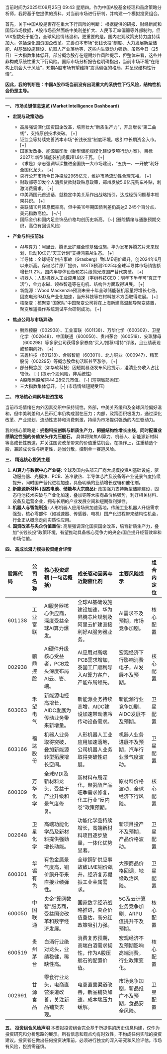当前时间为2025年09月25日 09:43 星期四。作为中国A股基金经理和首席策略分析师，我将基于您提供的资料，对当前市场进行研判，并构建一个模拟投资组合。

首先，关于中国A股是否存在重大下行风险的判断：
根据提供的研报、财经新闻和国际市场数据，A股市场虽然面临中美利差扩大、人民币汇率偏弱等外部制约，但VIX指数处于低位，全球风险情绪温和。更重要的是，国内宏观政策支持力度持续加大，包括深化国资国企改革、完善资本市场“长钱长投”制度、大力发展新型储能、AI基础设施建设、机器人产业落地等，这些内生驱动力强劲。虽然今日（25日）三大指数集体低开，部分概念股存在短期炒作风险提示，但整体来看，这些并非构成系统性重大下行风险。国际市场分析报告也明确指出，当前市场环境“在结构上机会大于风险”，短期A股市场有望维持“震荡偏强的格局，并呈现结构性行情”。

**因此，我的判断是：中国A股市场当前没有出现重大的系统性下行风险，结构性机会仍是主导。**

---

**一、 市场关键信息速览 (Market Intelligence Dashboard)**

*   **宏观与政策动态:**
    *   高层强调深化国资国企改革，培育壮大“新质生产力”，开启增长“第二曲线”，支持原创技术突破。 [+]
    *   证监会等持续完善资本市场“长钱长投”制度环境，吸引中长期资金入市。 [+]
    *   国家发改委、能源局印发《新型储能规模化建设专项行动方案》，目标2027年新型储能装机规模超1.8亿千瓦。 [+]
    *   《求是》杂志强调纵深推进全国统一大市场建设，“五统一、一开放”利好全国化龙头。 [+]
    *   央行公开市场今日净投放2965亿元，维护市场流动性合理充裕。 [+]
    *   财政部等印发个人消费贷款财政贴息政策，郑州发放5.6亿元购车补贴，刺激消费需求。 [+]
    *   中美两国元首通话，就稳定中美关系作出战略指引，达成经贸问题基本框架共识。 [+]
    *   美联储10月降息概率高，但中美10年期国债利差仍高达2.245个百分点，美元指数高位。 [~/-]
    *   国际金价和国内足金饰品价格均创历史新高。 [~] (避险情绪与通胀预期交织，高位有回调风险)

*   **产业与科技前沿:**
    *   AI与算力：阿里云、腾讯云扩建全球基础设施，华为发布昇腾芯片未来规划，启动10亿元“天工计划”支持鸿蒙AI生态。 [+]
    *   半导体：全球铜矿供应事故（Grasberg）致LME铜价飙升，创2024年6月以来新高。存储芯片原厂提价，WSTS预测2025年全球半导体市场销售额增长11.2%。国内半导体设备和芯片级抛光液国产替代突破。 [+]
    *   机器人：人形机器人工业应用加速（宇树科技CEO：明年下半年可“真正干活”），金力永磁、领益智造等在电机、结构件方面取得进展。 [+]
    *   新能源：Wood Mackenzie预测未来十年全球储能装机容量将增长七倍。固态电池R&D及产业化加速，当升科技等在材料技术方面取得进展。 [+]
    *   核聚变：核聚变“国家队”中国聚变公司将在上海新建高温超导聚变装置，聚变堆遥操作系统测试平台研制成功。 [+]

*   **焦点公司与市场异动:**
    *   鹏鼎控股（002938）、工业富联（601138）、万华化学（600309）、卫星化学（002648）、中国联通（600050）、贵州茅台（600519）、安琪酵母（600298）等多家公司获得多家券商“买入/推荐/增持”评级，且业绩表现或预期向好。 [+]
    *   吉鑫科技（601218）、合锻智能（603011）、北方铜业（000947）、精艺股份（002295）等概念股盘初活跃甚至涨停。 [+]
    *   部分概念股（如华软科技）因短期暴涨发布风险提示，澄清业务收入占比较低。 [-] (提示个股风险，非系统性)
    *   A股限售股解禁44.28亿元市值。 [-] (短期局部抛压)
    *   三大指数集体低开。 [-] (市场情绪短期受压)

**二、 市场核心洞察与投资策略**

当前市场情绪在内外因素交织中保持韧性。外部，中美关系缓和及全球风险偏好温和，但中美利差和人民币汇率仍构成潜在压力；内部，政策面积极发力，通过深化改革、产业规划、流动性支持和消费刺激，持续为市场提供强劲的内生驱动力。

我的核心策略是：**拥抱科技创新与新质生产力，把握结构性增长主线，同时配置业绩确定性强的价值龙头作为压舱石。** 具体将聚焦AI算力、机器人、新能源新材料等高成长性赛道，并关注国资改革带来的价值重估机会。在操作上，注重精选个股，兼顾成长性与确定性，适当分散，控制单一赛道风险。

**三、 精选核心投资主题**

1.  **AI算力与数据中心产业链:** 全球及国内头部云厂商大规模投资AI基础设施，驱动服务器、光模块、PCB、液冷散热、半导体芯片及设备等产业链景气度持续提升，同时国产替代进程加速，具备明确的业绩增长逻辑和催化剂。
2.  **新能源新材料 (固态电池、储能与大宗商品):** 政策强力支持新型储能建设，固态电池技术突破与产业化加速，叠加铜等大宗商品价格强势，利好相关材料、设备及运营企业，拥有长期的产业发展空间和短期盈利弹性。
3.  **机器人与智能制造:** 人形机器人应用场景加速落地，传统工业机器人升级需求强劲，核心零部件（如减速器、传感器、电机）国产化进程带来结构性机会，行业正从概念走向实质性应用。
4.  **国资改革与央企价值重估:** 高层强调深化国资国企改革，培育新质生产力，叠加“长钱长投”政策环境，有望推动具备核心竞争力的央企/国企提升经营效率和市场估值。

**四、 高成长潜力模拟投资组合详情**

| 股票代码 | 公司名称 | 核心投资逻辑 (一句话概括) | 成长驱动因素与近期催化剂 | 主要风险提示 | 组合内定位 |
| :------- | :------- | :-------------------------- | :--------------------------------------- | :--------------------------- | :--------- |
| 601138   | 工业富联 | AI服务器核心供应商，深度受益全球AI算力爆发。 | 全球AI基础设施建设加速，华为昇腾芯片规划及阿里云扩建直接利好AI服务器业务。 | AI需求不及预期，市场竞争加剧。 | 核心配置 |
| 002938   | 鹏鼎控股 | AI硬件升级核心受益者，PCB龙头深度布局AI云、管、端。 | AI应用对高端PCB需求增加，泰国工厂顺利导入AI算力客户，产能布局领先。 | 宏观经济下行影响消费电子，AI发展不及预期。 | 核心配置 |
| 603063   | 禾望电气 | 新能源电控高增长，AIDC发展为传动业务带来新增量。 | 新能源业务持续高增，AIDC建设加速带动液冷传动设备需求。 | 新能源行业竞争加剧，AIDC发展不及预期。 | 卫星配置 |
| 603166   | 福达股份 | 机器人业务取得突破，叠加新能源转型拓展增长空间。 | 人形机器人工业应用加速落地，公司机器人业务取得突破性进展。 | 机器人业务进展不及预期，汽车行业景气度波动。 | 卫星配置 |
| 600309   | 万华化学 | 全球MDI及新材料龙头，受益于产业升级和景气度修复。 | 新材料布局深化，聚氨酯产品旺季需求修复，化工行业“反内卷”政策预期。 | 原材料价格波动，全球经济下行风险。 | 核心配置 |
| 002648   | 卫星化学 | 高端功能化学品及新材料提供强劲增长动能。 | 功能化学品持续增长，高端新材料项目逐步放量，一体化优势显著。 | 新项目投产不及预期，产品价格波动。 | 卫星配置 |
| 600301   | 华锡有色 | 有色金属景气度高，铜价飙升带来直接业绩弹性。 | 全球铜矿供应事故致LME铜价飙升，经济复苏提振工业金属需求。 | 大宗商品价格回调，地缘政治风险。 | 卫星配置 |
| 600050   | 中国联通 | 央企“算网数智”服务商，受益国资改革和数字经济发展。 | 国家数字经济战略推进，央企价值重估，高分红政策吸引力强。 | 5G及云计算业务竞争加剧，ARPU值提升不及预期。 | 核心配置 |
| 600519   | 贵州茅台 | 白酒行业绝对龙头，业绩稳健，稀缺性高。 | 消费复苏预期，高端白酒需求韧性，作为A股压舱石的配置价值。 | 宏观经济不及预期影响高端消费，行业政策变化。 | 核心配置 |
| 002991   | 甘源食品 | 零食行业龙头，电商直营渠道改善，关注新品铺货表现。 | 电商直营渠道改善，新品铺货加速，成本端压力缓解。 | 市场竞争加剧，新品推广不及预期，食品安全风险。 | 卫星配置 |

**五、 投资组合风险声明**
本模拟投资组合完全基于所提供的历史信息构建，仅作为投资研究和分析思路的展示。所有信息和观点均有时效性，不构成任何实际的投资建议。投资者在做出任何投资决策前，必须进行独立的深入研究和风险评估。市场有风险，投资需谨慎。